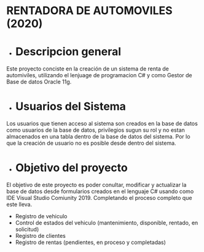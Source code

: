 #  RENTADORA DE AUTOMOVILES (2020)

- # Descripcion general 
Este proyecto conciste en la creación de un sistema de renta de automiviles, utilizando el lenjuage de programacion C# y como Gestor de Base de datos Oracle 11g.

- #  Usuarios del Sistema

Los usuarios que tienen acceso al sistema son creados en la base de datos como usuarios de la base de datos, privilegios sugun su rol y no estan almacenados en una tabla dentro de la base de datos del sistema. Por lo que la creación de usuario no es posible desde dentro del sistema.

- # Objetivo del proyecto

El objetivo de este proyecto es poder conultar, modificar y actualizar la base de datos desde formularios creados en el lenguaje C# usando como IDE Visual Studio Comiunity 2019. Completando el proceso completo que este lleva.
  - Registro de vehiculo
  - Control de estados del vehiculo (mantenimiento, disponible, rentado, en solicitud)
  - Registro de clientes
  - Registro de rentas (pendientes, en proceso y completadas)
  
  

